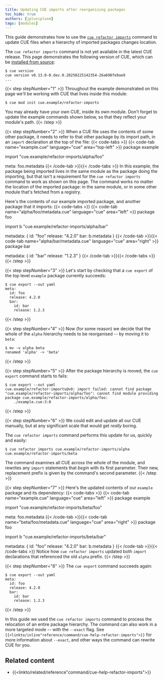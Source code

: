 ```yaml
---
title: Updating CUE imports after reorganising packages
toc_hide: true
authors: [jpluscplusm]
tags: [modules]
---
```


This guide demonstrates how to use the
[`cue refactor imports`]({{<relref"docs/reference/command/cue-help-refactor-imports">}})
command to update CUE files when a hierarchy of imported packages changes location.

The `cue refactor imports` command is not yet available in the latest CUE release.
This page demonstrates the following version of CUE, which can be
[installed from source]({{<relref"docs/introduction/installation/#install-from-source">}}):
```text { title="TERMINAL" type="terminal" codeToCopy="Y3VlIHZlcnNpb24=" }
$ cue version
cue version v0.13.0-0.dev.0.20250225142354-26a698fe9ae9
...
```

{{< step stepNumber="1" >}}
Throughout the example demonstrated on this page we'll be working with CUE
that lives inside this module:
```text { title="TERMINAL" type="terminal" codeToCopy="Y3VlIG1vZCBpbml0IGN1ZS5leGFtcGxlL3JlZmFjdG9yLWltcG9ydHM=" }
$ cue mod init cue.example/refactor-imports
```
You may already have your own CUE, inside its own module. Don't forget to
update the example commands shown below, so that they reflect your module's path.
{{< /step >}}

{{< step stepNumber="2" >}}
When a CUE file uses the contents of some other package, it needs to refer to
that other package by its import path, in an `import` declaration at the top of
the file:
{{< code-tabs >}}
{{< code-tab name="example.cue" language="cue" area="top-left" >}}
package example

import "cue.example/refactor-imports/alpha/foo"

meta: foo.metadata
{{< /code-tab >}}{{< /code-tabs >}}
In this example, the package being imported lives in the same module as the
package doing the importing, but that isn't a requirement for the `cue refactor
imports` command to work as shown on this page. The command works no matter the
location of the imported package: in the same module, or in some other module
that's fetched from a registry.

Here's the contents of our example imported package, and another package that it imports:
{{< code-tabs >}}
{{< code-tab name="alpha/foo/metadata.cue" language="cue" area="left" >}}
package foo

import b "cue.example/refactor-imports/alpha/bar"

metadata: {
	id:      "foo"
	release: "4.2.0"
	bar:     b.metadata
}
{{< /code-tab >}}{{< code-tab name="alpha/bar/metadata.cue" language="cue" area="right" >}}
package bar

metadata: {
	id:      "bar"
	release: "1.2.3"
}
{{< /code-tab >}}{{< /code-tabs >}}
{{< /step >}}

{{< step stepNumber="3" >}}
Let's start by checking that a `cue export` of the top level `example` package currently succeeds:
```text { title="TERMINAL" type="terminal" codeToCopy="Y3VlIGV4cG9ydCAtLW91dCB5YW1s" }
$ cue export --out yaml
meta:
  id: foo
  release: 4.2.0
  bar:
    id: bar
    release: 1.2.3
```
{{< /step >}}

{{< step stepNumber="4" >}}
Now (for some reason) we decide that the whole of the `alpha` hierarchy needs
to be reorganised -- by moving it to `beta`:
```text { title="TERMINAL" type="terminal" codeToCopy="bXYgLXYgYWxwaGEgYmV0YQ==" }
$ mv -v alpha beta
renamed 'alpha' -> 'beta'
```
{{< /step >}}

{{< step stepNumber="5" >}}
After the package hierarchy is moved, the `cue export` command starts to fails:
```text { title="TERMINAL" type="terminal" codeToCopy="Y3VlIGV4cG9ydCAtLW91dCB5YW1s" }
$ cue export --out yaml
cue.example/refactor-imports@v0: import failed: cannot find package "cue.example/refactor-imports/alpha/foo": cannot find module providing package cue.example/refactor-imports/alpha/foo:
    ./example.cue:3:8
```
{{< /step >}}

{{< step stepNumber="6" >}}
We could edit and update all our CUE manually, but at any significant scale that would get *really* boring.

The `cue refactor imports` command performs this update for us, quickly and easily:
```text { title="TERMINAL" type="terminal" codeToCopy="Y3VlIHJlZmFjdG9yIGltcG9ydHMgY3VlLmV4YW1wbGUvcmVmYWN0b3ItaW1wb3J0cy9hbHBoYSBjdWUuZXhhbXBsZS9yZWZhY3Rvci1pbXBvcnRzL2JldGE=" }
$ cue refactor imports cue.example/refactor-imports/alpha cue.example/refactor-imports/beta
```
The command examines all CUE across the whole of the module, and rewrites any
`import` statements that *begin* with its first parameter. Their new, replacement prefix is
given by the command's second parameter.
{{< /step >}}

{{< step stepNumber="7" >}}
Here's the updated contents of our `example` package and its dependency:
{{< code-tabs >}}
{{< code-tab name="example.cue" language="cue" area="left" >}}
package example

import "cue.example/refactor-imports/beta/foo"

meta: foo.metadata
{{< /code-tab >}}{{< code-tab name="beta/foo/metadata.cue" language="cue" area="right" >}}
package foo

import b "cue.example/refactor-imports/beta/bar"

metadata: {
	id:      "foo"
	release: "4.2.0"
	bar:     b.metadata
}
{{< /code-tab >}}{{< /code-tabs >}}
Notice how `cue refactor imports` updated both `import` declarations that
referenced the old `alpha` prefix.
{{< /step >}}

{{< step stepNumber="8" >}}
The `cue export` command succeeds again:
```text { title="TERMINAL" type="terminal" codeToCopy="Y3VlIGV4cG9ydCAtLW91dCB5YW1s" }
$ cue export --out yaml
meta:
  id: foo
  release: 4.2.0
  bar:
    id: bar
    release: 1.2.3
```
{{< /step >}}

In this guide we used the `cue refactor imports` command to process the
relocation of an entire package hierarchy. The command can also work in a more
targeted mode -- with the `--exact` flag. See
`{{<linkto/inline"reference/command/cue-help-refactor-imports">}}`
for more information about `--exact`, and other ways the command can rewrite
CUE for you.

## Related content

- {{<linkto/related/reference"command/cue-help-refactor-imports">}}
